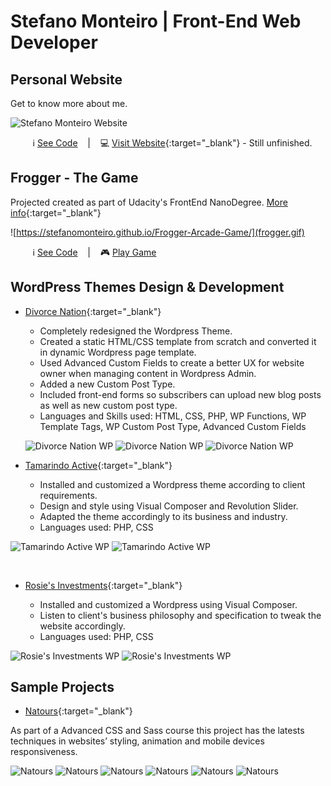 # Stefano Monteiro | Front-End Web Developer

## Personal Website

Get to know more about me.

![Stefano Monteiro Website](StefanoMonteiro.png "Visit my Website")

&nbsp;&nbsp;&nbsp;&nbsp;&nbsp;&nbsp;&nbsp;&nbsp; ℹ️ [See Code](https://github.com/stefanomonteiro/Personal-Website) &nbsp;&nbsp;&nbsp;|&nbsp;&nbsp;&nbsp; 💻 [Visit Website](https://stefanomonteiro.github.io/Personal-Website/){:target="\_blank"} - Still unfinished.

## Frogger - The Game

Projected created as part of Udacity's FrontEnd NanoDegree. [More info](https://github.com/stefanomonteiro/Frogger-Arcade-Game){:target="\_blank"}

![https://stefanomonteiro.github.io/Frogger-Arcade-Game/](frogger.gif)

&nbsp;&nbsp;&nbsp;&nbsp;&nbsp;&nbsp;&nbsp;&nbsp; ℹ️ [See Code](https://github.com/stefanomonteiro/Frogger-Arcade-Game) &nbsp;&nbsp;&nbsp;|&nbsp;&nbsp;&nbsp; 🎮 [Play Game](https://stefanomonteiro.github.io/Frogger-Arcade-Game/)

## WordPress Themes Design & Development

* [Divorce Nation](https://divorcenation.net/){:target="\_blank"}

  * Completely redesigned the Wordpress Theme.
  * Created a static HTML/CSS template from scratch and converted it in dynamic Wordpress page template.
  * Used Advanced Custom Fields to create a better UX for website owner when managing content in Wordpress Admin.
  * Added a new Custom Post Type.
  * Included front-end forms so subscribers can upload new blog posts as well as new custom post type.
  * Languages and Skills used: HTML, CSS, PHP, WP Functions, WP Template Tags, WP Custom Post Type, Advanced Custom Fields

  ![Divorce Nation WP](divorce-nation1.jpg)
  ![Divorce Nation WP](divorce-nation2.jpg)
  ![Divorce Nation WP](divorce-nation3.jpg)

- [Tamarindo Active](http://tamarindoactive.com/){:target="\_blank"}

  * Installed and customized a Wordpress theme according to client requirements.
  * Design and style using Visual Composer and Revolution Slider.
  * Adapted the theme accordingly to its business and industry.
  * Languages used: PHP, CSS

![Tamarindo Active WP](TamarindoActive.gif "Tamarindo Active Slider") ![Tamarindo Active WP](TamarindoActive_2.gif "Tamarindo Active Home")

&nbsp;
&nbsp;

* [Rosie's Investments](http://www.rosiesinvestments.com/){:target="\_blank"}

  * Installed and customized a Wordpress using Visual Composer.
  * Listen to client's business philosophy and specification to tweak the website accordingly.
  * Languages used: PHP, CSS

![Rosie's Investments WP](rosie1.png "Rosie HomePage") ![Rosie's Investments WP](rosie2.png "Rosie HomePage")

## Sample Projects

* [Natours](https://stefanomonteiro.github.io/Natours/){:target="\_blank"}

As part of a Advanced CSS and Sass course this project has the latests techniques in websites’ styling, animation and mobile devices responsiveness.

![Natours](natours.gif "Natours Project") ![Natours](natours2.gif "Natours Project") ![Natours](natours3.gif "Natours Project") ![Natours](natours4.gif "Natours Project") ![Natours](natours5.gif "Natours Project") ![Natours](natours6.gif "Natours Project")
